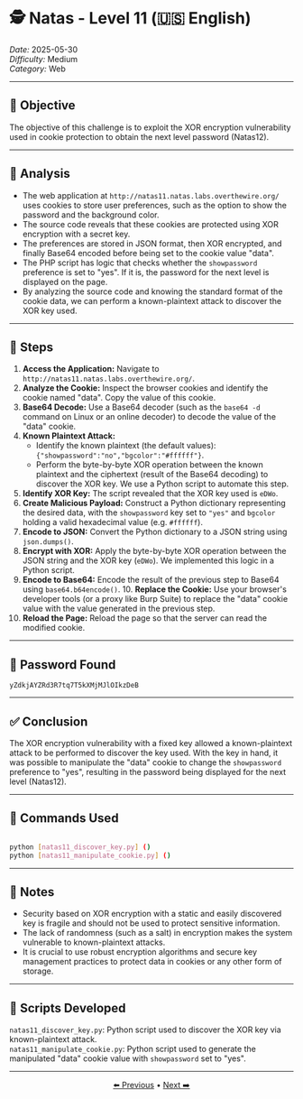 # 🕵️ Natas - Level 11 (🇺🇸 English)  
*Date:* 2025-05-30  
*Difficulty:* Medium   
*Category:* Web   

---

## 🎯 Objective

The objective of this challenge is to exploit the XOR encryption vulnerability used in cookie protection to obtain the next level password (Natas12).  

---

## 🔎 Analysis

- The web application at `http://natas11.natas.labs.overthewire.org/` uses cookies to store user preferences, such as the option to show the password and the background color.  
- The source code reveals that these cookies are protected using XOR encryption with a secret key.  
- The preferences are stored in JSON format, then XOR encrypted, and finally Base64 encoded before being set to the cookie value "data".  
- The PHP script has logic that checks whether the `showpassword` preference is set to "yes". If it is, the password for the next level is displayed on the page.  
- By analyzing the source code and knowing the standard format of the cookie data, we can perform a known-plaintext attack to discover the XOR key used.  

---

## 🧱 Steps

1. **Access the Application:** Navigate to `http://natas11.natas.labs.overthewire.org/`.
2. **Analyze the Cookie:** Inspect the browser cookies and identify the cookie named "data". Copy the value of this cookie.
3. **Base64 Decode:** Use a Base64 decoder (such as the `base64 -d` command on Linux or an online decoder) to decode the value of the "data" cookie.
4. **Known Plaintext Attack:**
    - Identify the known plaintext (the default values): `{"showpassword":"no","bgcolor":"#ffffff"}`.
    - Perform the byte-by-byte XOR operation between the known plaintext and the ciphertext (result of the Base64 decoding) to discover the XOR key. We use a Python script to automate this step. 
5. **Identify XOR Key:** The script revealed that the XOR key used is `eDWo`.  
6. **Create Malicious Payload:** Construct a Python dictionary representing the desired data, with the `showpassword` key set to `"yes"` and `bgcolor` holding a valid hexadecimal value (e.g. `#ffffff`).  
7. **Encode to JSON:** Convert the Python dictionary to a JSON string using `json.dumps()`.  
8. **Encrypt with XOR:** Apply the byte-by-byte XOR operation between the JSON string and the XOR key (`eDWo`). We implemented this logic in a Python script.  
9. **Encode to Base64:** Encode the result of the previous step to Base64 using `base64.b64encode()`. 10. **Replace the Cookie:** Use your browser's developer tools (or a proxy like Burp Suite) to replace the "data" cookie value with the value generated in the previous step.  
11. **Reload the Page:** Reload the page so that the server can read the modified cookie.  

---

## 🔑 Password Found

```
yZdkjAYZRd3R7tq7T5kXMjMJlOIkzDeB
```

---

## ✅ Conclusion

The XOR encryption vulnerability with a fixed key allowed a known-plaintext attack to be performed to discover the key used.  With the key in hand, it was possible to manipulate the "data" cookie to change the `showpassword` preference to "yes", resulting in the password being displayed for the next level (Natas12).  

---

## 🧪 Commands Used

```bash

python [natas11_discover_key.py] ()  
python [natas11_manipulate_cookie.py] ()  
```

---

## 🧠 Notes

- Security based on XOR encryption with a static and easily discovered key is fragile and should not be used to protect sensitive information.  
- The lack of randomness (such as a salt) in encryption makes the system vulnerable to known-plaintext attacks.  
- It is crucial to use robust encryption algorithms and secure key management practices to protect data in cookies or any other form of storage.  

---

## 📎 Scripts Developed

`natas11_discover_key.py`: Python script used to discover the XOR key via known-plaintext attack.  
`natas11_manipulate_cookie.py`: Python script used to generate the manipulated "data" cookie value with `showpassword` set to "yes".  

---

<p align="center"> <a href="../Natas10/Readme.md">⬅️ Previous</a> • <a href="../Natas12/Readme.md">Next ➡️</a> </p>
